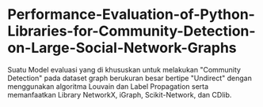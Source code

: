 # Performance-Evaluation-of-Python-Libraries-for-Community-Detection-on-Large-Social-Network-Graphs
Suatu Model evaluasi yang di khususkan untuk melakukan "Community Detection" pada dataset graph berukuran besar bertipe "Undirect" dengan menggunakan algoritma Louvain dan Label Propagation serta memanfaatkan Library NetworkX, iGraph, Scikit-Network, dan CDlib.
